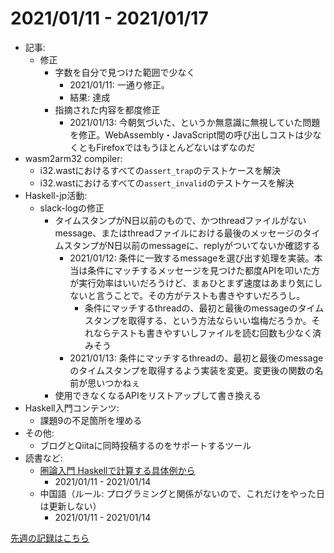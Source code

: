# 2021/01/11 - 2021/01/17

- 記事:
    - 修正
        - 字数を自分で見つけた範囲で少なく
            - 2021/01/11: 一通り修正。
            - 結果: 達成
        - 指摘された内容を都度修正
            - 2021/01/13: 今朝気づいた、というか無意識に無視していた問題を修正。WebAssembly・JavaScript間の呼び出しコストは少なくともFirefoxではもうほとんどないはずなのだ
- wasm2arm32 compiler:
    - i32.wastにおけるすべての`assert_trap`のテストケースを解決
    - i32.wastにおけるすべての`assert_invalid`のテストケースを解決
- Haskell-jp活動:
    - slack-logの修正
        - タイムスタンプがN日以前のもので、かつthreadファイルがないmessage、またはthreadファイルにおける最後のメッセージのタイムスタンプがN日以前のmessageに、replyがついてないか確認する
            - 2021/01/12: 条件に一致するmessageを選び出す処理を実装。本当は条件にマッチするメッセージを見つけた都度APIを叩いた方が実行効率はいいだろうけど、まぁひとまず速度はあまり気にしないと言うことで。その方がテストも書きやすいだろうし。
                - 条件にマッチするthreadの、最初と最後のmessageのタイムスタンプを取得する、という方法ならいい塩梅だろうか。それならテストも書きやすいしファイルを読む回数も少なく済みそう
            - 2021/01/13: 条件にマッチするthreadの、最初と最後のmessageのタイムスタンプを取得するよう実装を変更。変更後の関数の名前が思いつかねぇ
        - 使用できなくなるAPIをリストアップして書き換える
- Haskell入門コンテンツ:
    - 課題9の不足箇所を埋める
- その他:
    - ブログとQiitaに同時投稿するのをサポートするツール
- 読書など:
    - [圏論入門 Haskellで計算する具体例から](https://www.nippyo.co.jp/shop/book/8340.html)
        - 2021/01/11 - 2021/01/14
    - 中国語（ルール: プログラミングと関係がないので、これだけをやった日は更新しない）
        - 2021/01/11 - 2021/01/14

[先週の記録はこちら](https://github.com/igrep/daily-commits/blob/5e5a134c2d463114be7153f2a054e3db754d6b97/yesterday.md)
